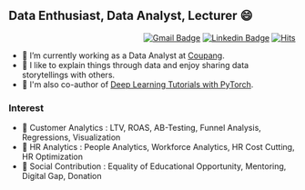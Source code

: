 ## Data Enthusiast, Data Analyst, Lecturer 😄

<div align=right>

[![Gmail Badge](https://img.shields.io/badge/Gmail-d14836?style=flat-square&logo=Gmail&logoColor=white&link=mailto:aitwillz@gmail.com)](mailto:aitwillz@gmail.com)
[![Linkedin Badge](https://img.shields.io/badge/-LinkedIn-blue?style=flat-square&logo=Linkedin&logoColor=white&link=https://www.linkedin.com/in/da-devangelist/)](https://www.linkedin.com/in/da-devangelist/)
[![Hits](https://hits.seeyoufarm.com/api/count/incr/badge.svg?url=https%3A%2F%2Fgithub.com%2Fhwaneest&count_bg=%2379C83D&title_bg=%23555555&icon=&icon_color=%23E7E7E7&title=hits&edge_flat=false)](https://hits.seeyoufarm.com)

</div>

- 🌱 I’m currently working as a Data Analyst at <a href="https://rocketyourcareer.usa.coupang.com/" target="_blank">Coupang</a>.
- 🌱 I like to explain things through data and enjoy sharing data storytellings with others.
- 🌱 I'm also co-author of <a href="https://pseudo-lab.github.io/Tutorial-Book/index.html" target="_blank">Deep Learning Tutorials with PyTorch</a>.

### Interest 
 - 👋 Customer Analytics : LTV, ROAS, AB-Testing, Funnel Analysis, Regressions, Visualization
 - 👋 HR Analytics : People Analytics, Workforce Analytics, HR Cost Cutting, HR Optimization
 - 👋 Social Contribution : Equality of Educational Opportunity, Mentoring, Digital Gap, Donation
 
<!--

<h3> Github Statistics </h3>

![Hwan's github stats](https://github-readme-stats.vercel.app/api?username=hwaneest&count_private=true&theme=radical)

<div align=center>

</div>

-->

<!--
**hwaneest/hwaneest** is a ✨ _special_ ✨ repository because its `README.md` (this file) appears on your GitHub profile.

Here are some ideas to get you started:

- 🔭 I’m currently working on ...
- 🌱 I’m currently learning ...
- 👯 I’m looking to collaborate on ...
- 🤔 I’m looking for help with ...
- 💬 Ask me about ...
- 📫 How to reach me: ...
- 😄 Pronouns: ...
- ⚡ Fun fact: ...
- 👋
-->
